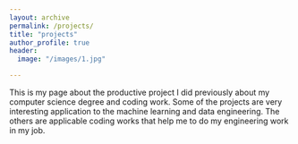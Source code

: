 ```yaml
---
layout: archive
permalink: /projects/
title: "projects"
author_profile: true
header:
  image: "/images/1.jpg"	

---
```


This is my page about the productive project I did previously about my computer science degree and coding work. Some of the projects are very interesting application to the machine learning and data engineering. The others are applicable coding works that help me to do my engineering work in my job. 
